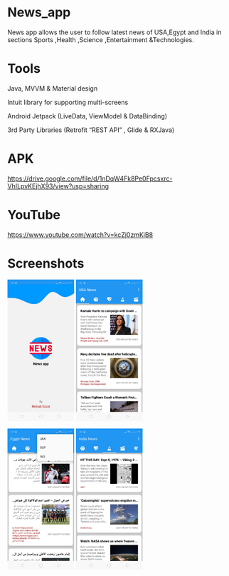 # News_app
News app allows the user to follow latest news of USA,Egypt and India in sections Sports ,Health ,Science ,Entertainment &Technologies.

# Tools

Java, MVVM & Material design

Intuit library for supporting multi-screens

Android Jetpack (LiveData, ViewModel & DataBinding)
 
3rd Party Libraries (Retrofit “REST API” , Glide & RXJava)

# APK

https://drive.google.com/file/d/1nDqW4Fk8Pe0Fpcsxrc-VhILpvKEjhX93/view?usp=sharing

# YouTube

https://www.youtube.com/watch?v=kcZj0zmKjB8

# Screenshots

<img src="app\src\news pic\a.jpeg" hight="75" width="150"> <img src="app\src\news pic\b.jpeg" hight="75" width="150">

<img src="app\src\news pic\c.jpeg" hight="75" width="150"> <img src="app\src\news pic\d.jpeg" hight="75" width="150">
